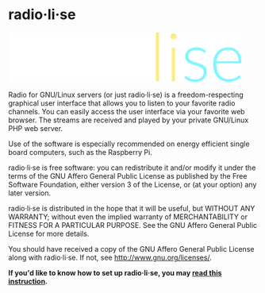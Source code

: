# radio·li·se
<img src="radiolise.png" height=100em>

Radio for GNU/Linux servers (or just radio·li·se) is a freedom-respecting graphical user interface that allows you to listen to your favorite radio channels. You can easily access the user interface via your favorite web browser. The streams are received and played by your private GNU/Linux PHP web server.

Use of the software is especially recommended on energy efficient single board computers, such as the Raspberry Pi.

radio·li·se is free software: you can redistribute it and/or modify it under the terms of the GNU Affero General Public License as published by the Free Software Foundation, either version 3 of the License, or (at your option) any later version.

radio·li·se is distributed in the hope that it will be useful, but WITHOUT ANY WARRANTY; without even the implied warranty of MERCHANTABILITY or FITNESS FOR A PARTICULAR PURPOSE. See the GNU Affero General Public License for more details.

You should have received a copy of the GNU Affero General Public License along with radio·li·se. If not, see http://www.gnu.org/licenses/.


**If you'd like to know how to set up radio·li·se, you may [read this instruction](BUILD.md).**
